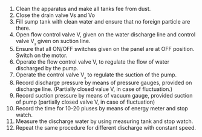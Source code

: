 1. Clean the apparatus and make all tanks fee from dust.<br>
2. Close the drain valve Vs and Vo<br>
3. Fill sump tank with clean water and ensure that no foreign particle are there.<br>
4. Open flow control valve V, given on the water discharge line and control valve V<sub>₂ </sub>given on suction line.<br>
5. Ensure that all ON/OFF switches given on the panel are at OFF position. Switch on the motor.<br>
6. Operate the flow control valve V, to regulate the flow of water discharged by the pump.<br>
7. Operate the control valve V<sub>₂ </sub>to regulate the suction of the pump.<br>
8. Record discharge pressure by means of pressure gauges, provided on discharge line.
(Partially closed value V, in case of fluctuation.)
9. Record suction pressure by means of vacuum gauge, provided suction of pump (partially closed valve V, in case of fluctuation)<br>
10. Record the time for 10-20 pluses by means of energy meter and stop watch.<br>
11. Measure the discharge water by using measuring tank and stop watch. <br>
12. Repeat the same procedure for different discharge with constant speed.